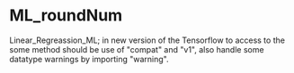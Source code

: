 # ML_roundNum
Linear_Regreassion_ML; in new version of the Tensorflow to access to the some method should be use of "compat" and "v1", also handle some datatype warnings by importing "warning".
